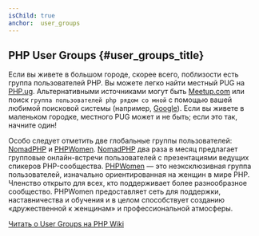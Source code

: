 ```yaml
---
isChild: true
anchor:  user_groups
---
```


## PHP User Groups {#user_groups_title}

Если вы живете в большом городе, скорее всего, поблизости есть группа пользователей PHP. Вы можете легко найти местный
PUG на [PHP.ug][php-ug]. Альтернативными источниками могут быть [Meetup.com][meetup] или поиск ```группа пользователей
php рядом со мной``` с помощью вашей любимой поисковой системы (например, [Google][google]). Если вы живете в маленьком
городке, местного PUG может и не быть; если это так, начните один!

Особо следует отметить две глобальные группы пользователей: [NomadPHP] и [PHPWomen]. [NomadPHP] два раза в месяц
предлагает групповые онлайн-встречи пользователей с презентациями ведущих спикеров PHP-сообщества. [PHPWomen] — это
неэксклюзивная группа пользователей, изначально ориентированная на женщин в мире PHP. Членство открыто для всех, кто
поддерживает более разнообразное сообщество. PHPWomen предоставляет сеть для поддержки, наставничества и обучения и в
целом способствует созданию «дружественной к женщинам» и профессиональной атмосферы.

[Читать о User Groups на PHP Wiki][php-wiki]

[google]: https://www.google.com/search?q=php+user+group+near+me
[meetup]: https://www.meetup.com/find/
[php-ug]: https://php.ug/
[NomadPHP]: https://nomadphp.com/
[PHPWomen]: https://twitter.com/PHPWomen
[php-wiki]: https://wiki.php.net/usergroups
